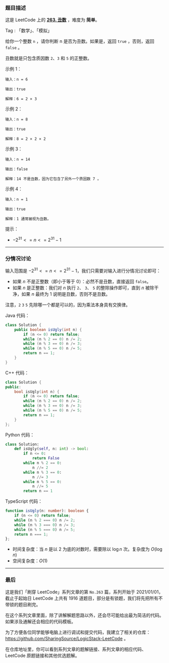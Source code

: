 ### 题目描述

这是 LeetCode 上的 **[263. 丑数](https://leetcode-cn.com/problems/ugly-number/solution/gong-shui-san-xie-jian-dan-de-fen-qing-k-dlvg/)** ，难度为 **简单**。

Tag : 「数学」、「模拟」



给你一个整数 `n` ，请你判断 n 是否为丑数。如果是，返回 `true` ，否则，返回 `false` 。

丑数就是只包含质因数 `2`、`3` 和 `5` 的正整数。

示例 1：
```
输入：n = 6

输出：true

解释：6 = 2 × 3
```
示例 2：
```
输入：n = 8

输出：true

解释：8 = 2 × 2 × 2
```
示例 3：
```
输入：n = 14

输出：false

解释：14 不是丑数，因为它包含了另外一个质因数 7 。
```
示例 4：
```
输入：n = 1

输出：true

解释：1 通常被视为丑数。
```

提示：
* $-2^{31} <= n <= 2^{31} - 1$

---

### 分情况讨论

输入范围是 $-2^{31} <= n <= 2^{31} - 1$，我们只需要对输入进行分情况讨论即可：

* 如果 $n$ 不是正整数（即小于等于 0）：必然不是丑数，直接返回 `false`。
* 如果 $n$ 是正整数：我们对 $n$ 执行 `2`、 `3`、 `5` 的整除操作即可，直到 $n$ 被除干净，如果 $n$ 最终为 1 说明是丑数，否则不是丑数。

注意，`2` `3` `5` 先除哪一个都是可以的，因为乘法本身具有交换律。

Java 代码：
```Java
class Solution {
    public boolean isUgly(int n) {
        if (n <= 0) return false;
        while (n % 2 == 0) n /= 2;
        while (n % 3 == 0) n /= 3;
        while (n % 5 == 0) n /= 5;
        return n == 1;
    }
}
```
C++ 代码：
```C++
class Solution {
public:
    bool isUgly(int n) {
        if (n <= 0) return false;
        while (n % 2 == 0) n /= 2;
        while (n % 3 == 0) n /= 3;
        while (n % 5 == 0) n /= 5;
        return n == 1;
    }
};
```
Python 代码：
```Python
class Solution:
    def isUgly(self, n: int) -> bool:
        if n <= 0:
            return False
        while n % 2 == 0:
            n //= 2
        while n % 3 == 0:
            n //= 3
        while n % 5 == 0:
            n //= 5
        return n == 1
```
TypeScript 代码：
```TypeScript
function isUgly(n: number): boolean {
    if (n <= 0) return false;
    while (n % 2 === 0) n /= 2;
    while (n % 3 === 0) n /= 3;
    while (n % 5 === 0) n /= 5;
    return n === 1;
};
```
* 时间复杂度：当 $n$ 是以 $2$ 为底的对数时，需要除以 $\log{n}$ 次。复杂度为 $O(\log{n})$
* 空间复杂度：$O(1)$

---

### 最后

这是我们「刷穿 LeetCode」系列文章的第 `No.263` 篇，系列开始于 2021/01/01，截止于起始日 LeetCode 上共有 1916 道题目，部分是有锁题，我们将先把所有不带锁的题目刷完。

在这个系列文章里面，除了讲解解题思路以外，还会尽可能给出最为简洁的代码。如果涉及通解还会相应的代码模板。

为了方便各位同学能够电脑上进行调试和提交代码，我建立了相关的仓库：https://github.com/SharingSource/LogicStack-LeetCode 。

在仓库地址里，你可以看到系列文章的题解链接、系列文章的相应代码、LeetCode 原题链接和其他优选题解。

